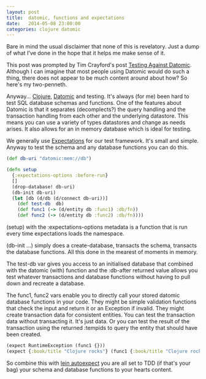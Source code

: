 ```yaml
---
layout: post
title:  datomic, functions and expectations
date:   2014-05-08 23:00:00
categories: clojure datomic
---
```


Bare in mind the usual disclaimer that none of this is revelatory. Just a dump of what I've done in the hope that it helps me make sense of it.

This post was prompted by Tim Crayford's post [Testing Against Datomic](http://yellerapp.com/posts/2014-05-07-testing-datomic.html). Although I can imagine that most people using Datomic would do such a thing, there does not appear to be much content around about how? So here's my two-penneth.

Anyway... [Clojure](http://clojure.org/), [Datomic](http://www.datomic.com/) and testing. It's always (for me) been hard to test SQL database schemas and functions. One of the features about Datomic is that it separates (decomplects?) the query handling and the transaction handling from each other and the underlying datastore. This means you can use a variety of types datastores and change as needs arises. It also allows for an in memory database which is ideal for testing.

We generally use [Expectations](http://jayfields.com/expectations/) for our test framework. It's small and simple. Anyway to test the schema and any database functions you can do this.

```Clojure
(def db-uri "datomic:mem://db")

(defn setup
  {:expectations-options :before-run}
  []
  (drop-database! db-uri)
  (db-init db-uri)
  (let [db (d/db (d/connect db-uri))]
    (def test-db  db)
    (def func1 (-> (d/entity db :func1) :db/fn))
    (def func2 (-> (d/entity db :func2) :db/fn))))
```

(setup) with the :expectations-options metadata is a function that is run every time expectations loads the namespace.

(db-init ...) simply does a create-database, transacts the schema, transacts the database functions. All this done in the mearest of moments in memory. 

The test-db var gives you access to an initialised database that combined with the datomic (with) function and the :db-after returned value allows you test whatever transactions and database functions without having to pull down and recreate a database.

The func1, func2 vars enable you to directly call your stored datomic database functions in your code. They might be simple validation functions that check the input and return it or an Exception if invalid. They might create transaction data for consistent entities. You can test the transaction data without transacting it. It's just data. Or you can test the result of the transaction using the returned :tempids to query the entity that should have been created.

```Clojure
(expect RuntimeException (func1 {}))
(expect {:book/title "Clojure rocks"} (func1 {:book/title "Clojure rocks"}))
```

So combine this with [lein autoexpect](https://github.com/jakemcc/lein-autoexpect) you are all set to TDD (if that's your bag) your schema and database functions to your hearts content.
